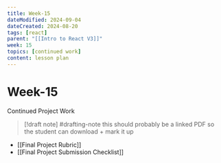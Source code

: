 ```yaml
---
title: Week-15
dateModified: 2024-09-04
dateCreated: 2024-08-20
tags: [react]
parent: "[[Intro to React V3]]"
week: 15
topics: [continued work]
content: lesson plan
---
```


# Week-15

Continued Project Work

> [!draft note] #drafting-note
> this should probably be a linked PDF so the student can download + mark it up

- [[Final Project Rubric]]
- [[Final Project Submission Checklist]]
